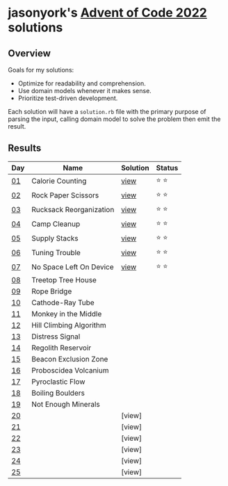# jasonyork's [Advent of Code 2022](https://adventofcode.com/2022) solutions

## Overview

Goals for my solutions:
* Optimize for readability and comprehension.
* Use domain models whenever it makes sense.
* Prioritize test-driven development.

Each solution will have a `solution.rb` file with the primary purpose of parsing the input, calling domain model to solve the problem then emit the result.

## Results

| Day                                        | Name                    | Solution                   | Status |
|--------------------------------------------|-------------------------|----------------------------|--------|
| [01](https://adventofcode.com/2022/day/1)  | Calorie Counting        | [view](day-01/solution.rb) | ⭐ ⭐    |
| [02](https://adventofcode.com/2022/day/2)  | Rock Paper Scissors     | [view](day-02/solution.rb) | ⭐ ⭐    |
| [03](https://adventofcode.com/2022/day/3)  | Rucksack Reorganization | [view](day-03/solution.rb) | ⭐ ⭐    |
| [04](https://adventofcode.com/2022/day/4)  | Camp Cleanup            | [view](day-04/solution.rb) | ⭐ ⭐    |
| [05](https://adventofcode.com/2022/day/5)  | Supply Stacks           | [view](day-05/solution.rb) | ⭐ ⭐    |
| [06](https://adventofcode.com/2022/day/6)  | Tuning Trouble          | [view](day-06/solution.rb) | ⭐ ⭐    |
| [07](https://adventofcode.com/2022/day/7)  | No Space Left On Device | [view](day-07/solution.rb) | ⭐ ⭐    |
| [08](https://adventofcode.com/2022/day/8)  | Treetop Tree House      |||
| [09](https://adventofcode.com/2022/day/9)  | Rope Bridge             |||
| [10](https://adventofcode.com/2022/day/10) | Cathode-Ray Tube        |||
| [11](https://adventofcode.com/2022/day/11) | Monkey in the Middle    |||
| [12](https://adventofcode.com/2022/day/12) | Hill Climbing Algorithm |||
| [13](https://adventofcode.com/2022/day/13) | Distress Signal         |||
| [14](https://adventofcode.com/2022/day/14) | Regolith Reservoir      |||
| [15](https://adventofcode.com/2022/day/15) | Beacon Exclusion Zone   |||
| [16](https://adventofcode.com/2022/day/16) | Proboscidea Volcanium   |||
| [17](https://adventofcode.com/2022/day/17) | Pyroclastic Flow        |||
| [18](https://adventofcode.com/2022/day/18) | Boiling Boulders        |||
| [19](https://adventofcode.com/2022/day/19) | Not Enough Minerals     |||
| [20](https://adventofcode.com/2022/day/20) || [view]                  ||
| [21](https://adventofcode.com/2022/day/21) || [view]                  ||
| [22](https://adventofcode.com/2022/day/22) || [view]                  ||
| [23](https://adventofcode.com/2022/day/23) || [view]                  ||
| [24](https://adventofcode.com/2022/day/24) || [view]                  ||
| [25](https://adventofcode.com/2022/day/25) || [view]                  ||
